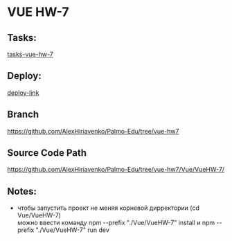 # VUE HW-7

## Tasks:

[tasks-vue-hw-7](https://gist.github.com/morphey312/eb41dc76f6ff7cb7c8be89ee17fc2e5f)

## Deploy:

[deploy-link](https://alexhiriavenko.github.io/Palmo-Edu/VueHW-7/)

## Branch

https://github.com/AlexHiriavenko/Palmo-Edu/tree/vue-hw7

## Source Code Path

https://github.com/AlexHiriavenko/Palmo-Edu/tree/vue-hw7/Vue/VueHW-7/

## Notes:

- чтобы запустить проект не меняя корневой дирректории (cd Vue/VueHW-7) <br>
  можно ввести команду npm --prefix "./Vue/VueHW-7" install и npm --prefix "./Vue/VueHW-7" run dev

